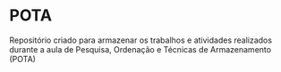 # POTA
Repositório criado para armazenar os trabalhos e atividades realizados durante a aula de Pesquisa, Ordenação e Técnicas de Armazenamento (POTA)
